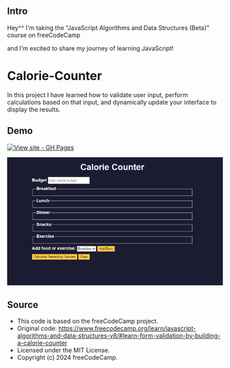 

## Intro

Hey^^ I'm taking the "JavaScript Algorithms and Data Structures (Beta)" course on freeCodeCamp

and I'm excited to share my journey of learning JavaScript! 


# Calorie-Counter

In this project I have learned how to validate user input, perform calculations based on that input, and dynamically update your interface to display the results.


## Demo
[![View site - GH Pages](https://img.shields.io/badge/View_site-GH_Pages-2ea44f?style=for-the-badge)](https://raw.githack.com/Ghazal-Mahdian/Calorie-Counter/main/index.html)

![javascript](https://github.com/Ghazal-Mahdian/Calorie-Counter/blob/main/Calorie-Counter.png)

## Source

 * This code is based on the freeCodeCamp project.
 * Original code: https://www.freecodecamp.org/learn/javascript-algorithms-and-data-structures-v8/#learn-form-validation-by-building-a-calorie-counter
 * Licensed under the MIT License.
 * Copyright (c) 2024 freeCodeCamp.
